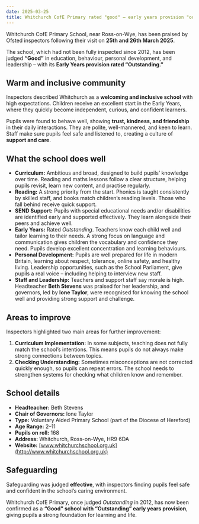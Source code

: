 ```yaml
---
date: 2025-03-25
title: Whitchurch CofE Primary rated "good" – early years provision "outstanding"
---
```


Whitchurch CofE Primary School, near Ross-on-Wye, has been praised by Ofsted inspectors following their visit on **25th and 26th March 2025**.  

The school, which had not been fully inspected since 2012, has been judged **“Good”** in education, behaviour, personal development, and leadership – with its **Early Years provision rated “Outstanding.”**

## Warm and inclusive community

Inspectors described Whitchurch as a **welcoming and inclusive school** with high expectations. Children receive an excellent start in the Early Years, where they quickly become independent, curious, and confident learners.  

Pupils were found to behave well, showing **trust, kindness, and friendship** in their daily interactions. They are polite, well-mannered, and keen to learn. Staff make sure pupils feel safe and listened to, creating a culture of **support and care**.

## What the school does well

- **Curriculum:** Ambitious and broad, designed to build pupils’ knowledge over time. Reading and maths lessons follow a clear structure, helping pupils revisit, learn new content, and practise regularly.  
- **Reading:** A strong priority from the start. Phonics is taught consistently by skilled staff, and books match children’s reading levels. Those who fall behind receive quick support.  
- **SEND Support:** Pupils with special educational needs and/or disabilities are identified early and supported effectively. They learn alongside their peers and achieve well.  
- **Early Years:** Rated *Outstanding*. Teachers know each child well and tailor learning to their needs. A strong focus on language and communication gives children the vocabulary and confidence they need. Pupils develop excellent concentration and learning behaviours.  
- **Personal Development:** Pupils are well prepared for life in modern Britain, learning about respect, tolerance, online safety, and healthy living. Leadership opportunities, such as the School Parliament, give pupils a real voice – including helping to interview new staff.  
- **Staff and Leadership:** Teachers and support staff say morale is high. Headteacher **Beth Stevens** was praised for her leadership, and governors, led by **Ione Taylor**, were recognised for knowing the school well and providing strong support and challenge.  

## Areas to improve

Inspectors highlighted two main areas for further improvement:  

1. **Curriculum Implementation:** In some subjects, teaching does not fully match the school’s intentions. This means pupils do not always make strong connections between topics.  
2. **Checking Understanding:** Sometimes misconceptions are not corrected quickly enough, so pupils can repeat errors. The school needs to strengthen systems for checking what children know and remember.  

## School details

- **Headteacher:** Beth Stevens  
- **Chair of Governors:** Ione Taylor  
- **Type:** Voluntary Aided Primary School (part of the Diocese of Hereford)  
- **Age Range:** 2–11  
- **Pupils on roll:** 168  
- **Address:** Whitchurch, Ross-on-Wye, HR9 6DA  
- **Website:** [www.whitchurchschool.org.uk](http://www.whitchurchschool.org.uk)  

## Safeguarding

Safeguarding was judged **effective**, with inspectors finding pupils feel safe and confident in the school’s caring environment.  

Whitchurch CofE Primary, once judged *Outstanding* in 2012, has now been confirmed as a **“Good” school with “Outstanding” early years provision**, giving pupils a strong foundation for learning and life.  

